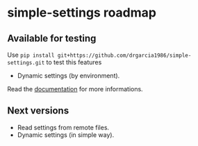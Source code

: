 simple-settings roadmap
=======================

Available for testing
---------------------

Use `pip install git+https://github.com/drgarcia1986/simple-settings.git` to test this features

* Dynamic settings (by environment).

Read the [documentation](http://simple-settings.readthedocs.org/en/latest/) for more informations.

Next versions
-------------
* Read settings from remote files.
* Dynamic settings (in simple way).
